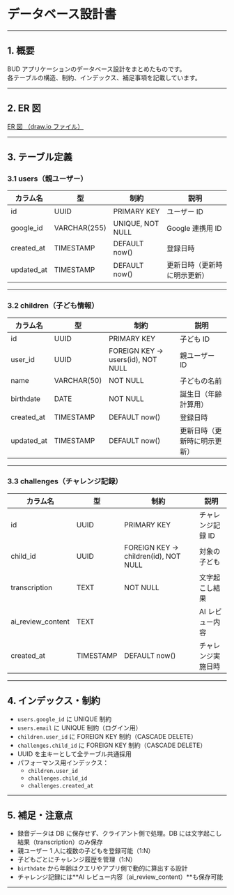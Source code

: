 # データベース設計書

---

## 1. 概要

BUD アプリケーションのデータベース設計をまとめたものです。  
各テーブルの構造、制約、インデックス、補足事項を記載しています。

---

## 2. ER 図

[ER 図 （draw.io ファイル）](./diagrams/database-er.drawio)

---

## 3. テーブル定義

### 3.1 users（親ユーザー）

| カラム名   | 型           | 制約             | 説明                         |
| ---------- | ------------ | ---------------- | ---------------------------- |
| id         | UUID         | PRIMARY KEY      | ユーザー ID                  |
| google_id  | VARCHAR(255) | UNIQUE, NOT NULL | Google 連携用 ID             |
| created_at | TIMESTAMP    | DEFAULT now()    | 登録日時                     |
| updated_at | TIMESTAMP    | DEFAULT now()    | 更新日時（更新時に明示更新） |

---

### 3.2 children（子ども情報）

| カラム名   | 型          | 制約                              | 説明                         |
| ---------- | ----------- | --------------------------------- | ---------------------------- |
| id         | UUID        | PRIMARY KEY                       | 子ども ID                    |
| user_id    | UUID        | FOREIGN KEY → users(id), NOT NULL | 親ユーザー ID                |
| name       | VARCHAR(50) | NOT NULL                          | 子どもの名前                 |
| birthdate  | DATE        | NOT NULL                          | 誕生日（年齢計算用）         |
| created_at | TIMESTAMP   | DEFAULT now()                     | 登録日時                     |
| updated_at | TIMESTAMP   | DEFAULT now()                     | 更新日時（更新時に明示更新） |

---

### 3.3 challenges（チャレンジ記録）

| カラム名          | 型        | 制約                                 | 説明               |
| ----------------- | --------- | ------------------------------------ | ------------------ |
| id                | UUID      | PRIMARY KEY                          | チャレンジ記録 ID  |
| child_id          | UUID      | FOREIGN KEY → children(id), NOT NULL | 対象の子ども       |
| transcription     | TEXT      | NOT NULL                             | 文字起こし結果     |
| ai_review_content | TEXT      |                                      | AI レビュー内容    |
| created_at        | TIMESTAMP | DEFAULT now()                        | チャレンジ実施日時 |

---

## 4. インデックス・制約

- `users.google_id` に UNIQUE 制約
- `users.email` に UNIQUE 制約（ログイン用）
- `children.user_id` に FOREIGN KEY 制約（CASCADE DELETE）
- `challenges.child_id` に FOREIGN KEY 制約（CASCADE DELETE）
- UUID を主キーとして全テーブル共通採用
- パフォーマンス用インデックス：
  - `children.user_id`
  - `challenges.child_id`
  - `challenges.created_at`

---

## 5. 補足・注意点

- 録音データは DB に保存せず、クライアント側で処理。DB には文字起こし結果（transcription）のみ保存
- 親ユーザー 1 人に複数の子どもを登録可能（1:N）
- 子どもごとにチャレンジ履歴を管理（1:N）
- `birthdate` から年齢はクエリやアプリ側で動的に算出する設計
- チャレンジ記録には**AI レビュー内容（ai_review_content）**も保存可能

---

